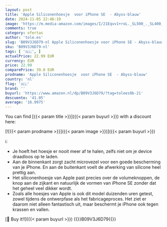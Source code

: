 ```yaml
---
layout: post
title: 'Apple Siliconenhoesje  voor iPhone SE  - Abyss-blauw'
date: 2024-11-05 22:46:19
image: 'https://m.media-amazon.com/images/I/21Eqvv1+roL._SL500_._SL400_.jpg'
comments: true
category: ofertas
author: 'tole.es'
slug: 'B09V3J6D79-nl Apple Siliconenhoesje voor iPhone SE - Abyss-blauw'
sku: 'B09V3J6D79-nl'
tags: [ '🇳🇱', ]
actualPrice: 22.99 EUR
currency: EUR
price: 22.99
comparePrice: 39.0 EUR
prodname: 'Apple Siliconenhoesje  voor iPhone SE  - Abyss-blauw'
country: 'nl'
flag: '🇳🇱'
brand: ''
buyurl: 'https://www.amazon.nl/dp/B09V3J6D79/?tag=tolees0b-21'
descuento: '41.05'
average: '16.9975'
---
```


You can find [{{< param title >}}]({{< param buyurl >}}) with a discount here:

[![{{< param prodname >}}]({{< param image >}})]({{< param buyurl >}})

ℹ️:

- Je hoeft het hoesje er nooit meer af te halen, zelfs niet om je device draadloos op te laden.
- Aan de binnenkant zorgt zacht microvezel voor een goede bescherming van je iPhone. En aan de buitenkant voelt de afwerking van silicone heel prettig aan.
- Het siliconenhoesje van Apple past precies over de volumeknoppen, de knop aan de zijkant en natuurlijk de vormen van iPhone SE zonder dat het geheel veel dikker wordt.
- Zoals alle hoesjes van Apple is ook dit model duizenden uren getest, zowel tijdens de ontwerpfase als het fabricageproces. Het ziet er daarom niet alleen fantastisch uit, maar beschermt je iPhone ook tegen krassen en vallen.

[🛒 Buy it!!]({{< param buyurl >}})
{{<world>}}B09V3J6D79{{</world>}}
